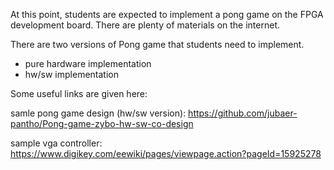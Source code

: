 At this point, students are expected to implement a pong game
on the FPGA development board.
There are plenty of materials on the internet.

There are two versions of Pong game that students need to implement.
- pure hardware implementation
- hw/sw implementation

Some useful links are given here:

samle pong game design (hw/sw version):
https://github.com/jubaer-pantho/Pong-game-zybo-hw-sw-co-design

sample vga controller:
https://www.digikey.com/eewiki/pages/viewpage.action?pageId=15925278

